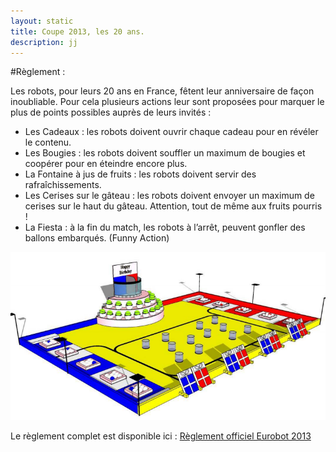 ```yaml
---
layout: static
title: Coupe 2013, les 20 ans.
description: jj
---
```


#Règlement :

Les robots, pour leurs 20 ans en France, fêtent leur anniversaire de façon inoubliable. Pour cela plusieurs actions leur sont proposées pour marquer le plus de points possibles auprès de leurs invités : 

 * Les Cadeaux : les robots doivent ouvrir chaque cadeau pour en révéler le contenu. 
 * Les Bougies : les robots doivent souffler un maximum de bougies et coopérer pour en éteindre encore plus. 
 * La Fontaine à jus de fruits : les robots doivent servir des rafraîchissements. 
 * Les Cerises sur le gâteau : les robots doivent envoyer un maximum de cerises sur le haut du gâteau. Attention, tout de même aux fruits pourris ! 
 * La Fiesta : à la fin du match, les robots à l’arrêt, peuvent gonfler des ballons embarqués. (Funny Action)

 ![La table de jeu 2013](table-2013.png)

Le règlement complet est disponible ici : [Règlement officiel Eurobot 2013](ReglementEurobot2013FRVersionfinale.pdf)